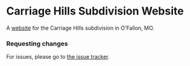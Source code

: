 # Carriage Hills Subdivision Website
A [website](https://main.dbyl6hmwba2oi.amplifyapp.com/#) for the Carriage Hills subdivision in O'Fallon, MO.


### Requesting changes
For issues, please go to [the issue tracker](https://github.com/toscott/carriage-hills/issues).
